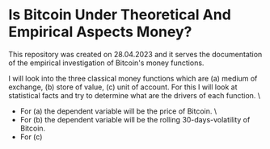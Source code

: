 # Is Bitcoin Under Theoretical And Empirical Aspects Money?

This repository was created on 28.04.2023 and it serves the documentation of the empirical investigation of Bitcoin's money functions.

I will look into the three classical money functions which are (a) medium of exchange, (b) store of value, (c) unit of account.
For this I will look at statistical facts and try to determine what are the drivers of each function. \
- For (a) the dependent variable will be the price of Bitcoin. \
- For (b) the dependent variable will be the rolling 30-days-volatility of Bitcoin.
- For (c)

